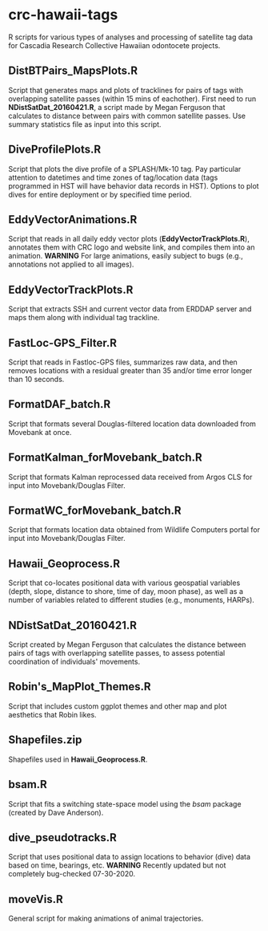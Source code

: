 # crc-hawaii-tags
R scripts for various types of analyses and processing of satellite tag data for Cascadia Research Collective Hawaiian odontocete projects.

## DistBTPairs_MapsPlots.R
Script that generates maps and plots of tracklines for pairs of tags with overlapping satellite passes (within 15 mins of eachother). First need to run **NDistSatDat_20160421.R**,
a script made by Megan Ferguson that calculates to distance between pairs with common satellite passes. Use summary statistics file as input into this script.

## DiveProfilePlots.R
Script that plots the dive profile of a SPLASH/Mk-10 tag. Pay particular attention to datetimes and time zones of tag/location data (tags programmed in HST will have behavior data
records in HST). Options to plot dives for entire deployment or by specified time period.

## EddyVectorAnimations.R
Script that reads in all daily eddy vector plots (**EddyVectorTrackPlots.R**), annotates them with CRC logo and website link, and compiles them into an animation.
**WARNING** For large animations, easily subject to bugs (e.g., annotations not applied to all images).

## EddyVectorTrackPlots.R
Script that extracts SSH and current vector data from ERDDAP server and maps them along with individual tag trackline. 

## FastLoc-GPS_Filter.R
Script that reads in Fastloc-GPS files, summarizes raw data, and then removes locations with a residual greater than 35 and/or time error longer than 10 seconds. 

## FormatDAF_batch.R
Script that formats several Douglas-filtered location data downloaded from Movebank at once. 

## FormatKalman_forMovebank_batch.R
Script that formats Kalman reprocessed data received from Argos CLS for input into Movebank/Douglas Filter.

## FormatWC_forMovebank_batch.R
Script that formats location data obtained from Wildlife Computers portal for input into Movebank/Douglas Filter.

## Hawaii_Geoprocess.R
Script that co-locates positional data with various geospatial variables (depth, slope, distance to shore, time of day, moon phase), as well as a number of variables 
related to different studies (e.g., monuments, HARPs).

## NDistSatDat_20160421.R
Script created by Megan Ferguson that calculates the distance between pairs of tags with overlapping satellite passes, to assess potential coordination of individuals'
movements.

## Robin's_MapPlot_Themes.R
Script that includes custom ggplot themes and other map and plot aesthetics that Robin likes.

## Shapefiles.zip
Shapefiles used in **Hawaii_Geoprocess.R**.

## bsam.R
Script that fits a switching state-space model using the *bsam* package (created by Dave Anderson).

## dive_pseudotracks.R
Script that uses positional data to assign locations to behavior (dive) data based on time, bearings, etc. **WARNING** Recently updated but not completely bug-checked 07-30-2020. 

## moveVis.R
General script for making animations of animal trajectories. 

